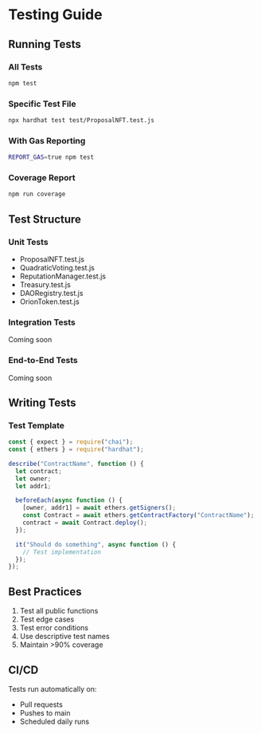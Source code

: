 # Testing Guide

## Running Tests

### All Tests
```bash
npm test
```

### Specific Test File
```bash
npx hardhat test test/ProposalNFT.test.js
```

### With Gas Reporting
```bash
REPORT_GAS=true npm test
```

### Coverage Report
```bash
npm run coverage
```

## Test Structure

### Unit Tests
- ProposalNFT.test.js
- QuadraticVoting.test.js
- ReputationManager.test.js
- Treasury.test.js
- DAORegistry.test.js
- OrionToken.test.js

### Integration Tests
Coming soon

### End-to-End Tests
Coming soon

## Writing Tests

### Test Template
```javascript
const { expect } = require("chai");
const { ethers } = require("hardhat");

describe("ContractName", function () {
  let contract;
  let owner;
  let addr1;

  beforeEach(async function () {
    [owner, addr1] = await ethers.getSigners();
    const Contract = await ethers.getContractFactory("ContractName");
    contract = await Contract.deploy();
  });

  it("Should do something", async function () {
    // Test implementation
  });
});
```

## Best Practices

1. Test all public functions
2. Test edge cases
3. Test error conditions
4. Use descriptive test names
5. Maintain >90% coverage

## CI/CD

Tests run automatically on:
- Pull requests
- Pushes to main
- Scheduled daily runs

